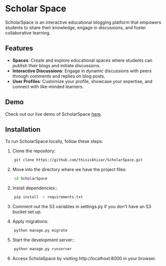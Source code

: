 
# Scholar Space

ScholarSpace is an interactive educational blogging platform that empowers students to share their knowledge, engage in discussions, and foster collaborative learning.
## Features

- **Spaces**: Create and explore educational spaces where students can publish their blogs and initiate discussions.
- **Interactive Discussions**: Engage in dynamic discussions with peers through comments and replies on blog posts.
- **User Profiles**: Customize your profile, showcase your expertise, and connect with like-minded learners.


## Demo

Check out our live demo of ScholarSpace [here](https://web-production-a9ad.up.railway.app/).


## Installation

To run ScholarSpace locally, follow these steps:

1. Clone the repository:

```bash
    git clone https://github.com/thisiskhizar/ScholarSpace.git
```

2. Move into the directory where we have the project files:

```bash
    cd ScholarSpace
```

2. Install dependencies::

```bash
    pip install -r requirements.txt
```

3. Comment out the S3 variables in settings.py if you don't have an S3 bucket set up.

4. Apply migrations:

```bash
    python manage.py migrate
```

5. Start the development server::

```bash
    python manage.py runserver
```

6. Access ScholaSpace by visiting http://localhost:8000 in your browser.
